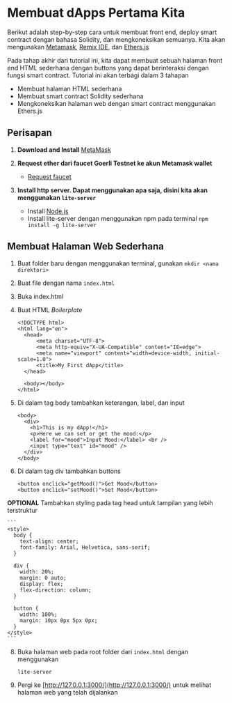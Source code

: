 # Membuat dApps Pertama Kita

Berikut adalah step-by-step cara untuk membuat front end, deploy smart contract dengan bahasa Solidity, dan mengkoneksikan semuanya. Kita akan mengunakan [Metamask](https://metamask.io/), [Remix IDE](https://remix-project.org/), dan [Ethers.js](https://docs.ethers.io/v5/)

Pada tahap akhir dari tutorial ini, kita dapat membuat sebuah halaman front end HTML sederhana dengan buttons yang dapat berinteraksi dengan fungsi smart contract. Tutorial ini akan terbagi dalam 3 tahapan
  - Membuat halaman HTML sederhana
  - Membuat smart contract Solidity sederhana
  - Mengkoneksikan halaman web dengan smart contract menggunakan Ethers.js

## Perisapan
1. **Download and Install** [MetaMask](https://metamask.io/)
2. **Request ether dari faucet Goerli Testnet ke akun Metamask wallet**
    - [Request faucet](https://faucets.chain.link/)

3. **Install http server. Dapat menggunakan apa saja, disini kita akan menggunakan `lite-server`**
    - Install [Node.js](https://nodejs.org/en/)
    - Install lite-server dengan menggunakan npm pada terminal
      `npm install -g lite-server`


## Membuat Halaman Web Sederhana
1. Buat folder baru dengan menggunakan terminal, gunakan `mkdir <nama direktori>`
2. Buat file dengan nama `index.html`
3. Buka index.html
4. Buat HTML *Boilerplate*
    ```
    <!DOCTYPE html>
    <html lang="en">
      <head>
          <meta charset="UTF-8">
          <meta http-equiv="X-UA-Compatible" content="IE=edge">
          <meta name="viewport" content="width=device-width, initial-scale=1.0">
          <title>My First dApp</title>
      </head>

      <body></body>
    </html>
    ```
    
5. Di dalam tag body tambahkan keterangan, label, dan input
    ```
    <body>
      <div>
        <h1>This is my dApp!</h1>
        <p>Here we can set or get the mood:</p>
        <label for="mood">Input Mood:</label> <br />
        <input type="text" id="mood" />
      </div>
    </body>
    ```
    
6. Di dalam tag div tambahkan buttons
    ```
    <button onclick="getMood()">Get Mood</button>
    <button onclick="setMood()">Set Mood</button>
    ```
    
**OPTIONAL** Tambahkan styling pada tag head untuk tampilan yang lebih terstruktur

    ```
    <style>
      body {
        text-align: center;
        font-family: Arial, Helvetica, sans-serif;
      }

      div {
        width: 20%;
        margin: 0 auto;
        display: flex;
        flex-direction: column;
      }

      button {
        width: 100%;
        margin: 10px 0px 5px 0px;
      }
    </style>
    ```
    
8. Buka halaman web pada root folder dari `index.html` dengan menggunakan
    ```
    lite-server
    ```
    
9. Pergi ke [http://127.0.0.1:3000/](http://127.0.0.1:3000/) untuk melihat halaman web yang telah dijalankan
